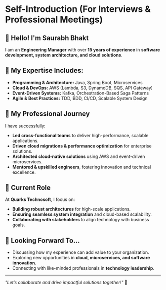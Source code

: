 # **Self-Introduction (For Interviews & Professional Meetings)**

## 👋 Hello! I'm Saurabh Bhakt

I am an **Engineering Manager** with over **15 years of experience** in **software development, system architecture, and cloud solutions**.

## **🔹 My Expertise Includes:**
- **Programming & Architecture:** Java, Spring Boot, Microservices
- **Cloud & DevOps:** AWS (Lambda, S3, DynamoDB, SQS, API Gateway)
- **Event-Driven Systems:** Kafka, Orchestration-Based Saga Patterns
- **Agile & Best Practices:** TDD, BDD, CI/CD, Scalable System Design

## **🚀 My Professional Journey**
I have successfully:
- **Led cross-functional teams** to deliver high-performance, scalable applications.
- **Driven cloud migrations & performance optimization** for enterprise solutions.
- **Architected cloud-native solutions** using AWS and event-driven microservices.
- **Mentored & upskilled engineers**, fostering innovation and technical excellence.

## **💼 Current Role**
At **Quarks Technosoft**, I focus on:
- **Building robust architectures** for high-scale applications.
- **Ensuring seamless system integration** and cloud-based scalability.
- **Collaborating with stakeholders** to align technology with business goals.

## **🎯 Looking Forward To…**
- Discussing how my experience can add value to your organization.
- Exploring new opportunities in **cloud, microservices, and software innovation**.
- Connecting with like-minded professionals in **technology leadership**.

---

*"Let’s collaborate and drive impactful solutions together!"* 🚀  
